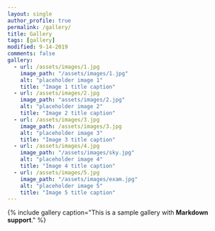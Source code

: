 ```yaml
---
layout: single
author_profile: true
permalink: /gallery/
title: Gallery
tags: [gallery]
modified: 9-14-2019
comments: false
gallery:
  - url: /assets/images/1.jpg
    image_path: "/assets/images/1.jpg"
    alt: "placeholder image 1"
    title: "Image 1 title caption"
  - url: /assets/images/2.jpg
    image_path: "assets/images/2.jpg"
    alt: "placeholder image 2"
    title: "Image 2 title caption"
  - url: /assets/images/3.jpg
    image_path: /assets/images/3.jpg
    alt: "placeholder image 3"
    title: "Image 3 title caption"  
  - url: /assets/images/4.jpg
    image_path: "/assets/images/sky.jpg"
    alt: "placeholder image 4"
    title: "Image 4 title caption"
  - url: /assets/images/5.jpg
    image_path: "/assets/images/exam.jpg"
    alt: "placeholder image 5"
    title: "Image 5 title caption"    
---
```


{% include gallery caption="This is a sample gallery with **Markdown support**." %}

